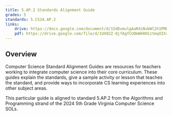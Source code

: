 ```yaml
---
title: 5.AP.2 Standards Alignment Guide
grades: 5
standards: 5.CS24.AP.2
links:
    drive: https://docs.google.com/document/d/15dDvmulgAaR4iNvbWl2h1PMEacz1bXApgxnibDdGRYE/edit?usp=drive_link
    pdf: https://drive.google.com/file/d/1UX82Z-QjfAgfCUOmWkRH1ztmqXIXr510/view?usp=drive_link
---
```


## Overview

Computer Science Standard Alignment Guides are resources for teachers working to integrate computer science into their core curriculum. These guides explain the standards, give a sample activity or lesson that teaches the standard, and provide ways to incorporate CS learning experiences into other subject areas. 

This particular guide is aligned to standard 5.AP.2 from the Algorithms and Programming strand of the 2024 5th Grade Virginia Computer Science SOLs.